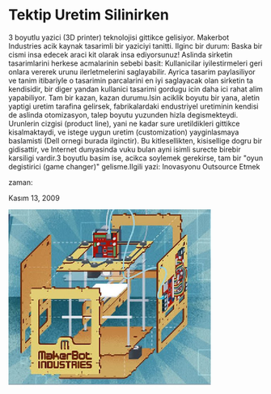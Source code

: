 # Tektip Uretim Silinirken
3 boyutlu yazici (3D printer) teknolojisi gittikce gelisiyor. Makerbot Industries acik kaynak tasarimli bir yaziciyi tanitti. Ilginc bir durum: Baska bir cismi insa edecek araci kit olarak insa ediyorsunuz! Aslinda sirketin tasarimlarini herkese acmalarinin sebebi basit: Kullanicilar iyilestirmeleri geri onlara vererek urunu ilerletmelerini saglayabilir. Ayrica tasarim paylasiliyor ve tanim itibariyle o tasarimin parcalarini en iyi saglayacak olan sirketin ta kendisidir, bir diger yandan kullanici tasarimi gordugu icin daha ici rahat alim yapabiliyor. Tam bir kazan, kazan durumu.Isin aciklik boyutu bir yana, aletin yaptigi uretim tarafina gelirsek, fabrikalardaki endustriyel uretiminin kendisi de aslinda otomizasyon, talep boyutu yuzunden hizla degismekteydi. Urunlerin cizgisi (product line), yani ne kadar sure uretildikleri gittikce kisalmaktaydi, ve istege uygun uretim (customization) yayginlasmaya baslamisti (Dell ornegi burada ilginctir). Bu kitlesellikten, kisisellige dogru bir gidisattir, ve Internet dunyasinda vuku bulan ayni isimli surecte birebir karsiligi vardir.3 boyutlu basim ise, acikca soylemek gerekirse, tam bir "oyun degistirici (game changer)" gelisme.Ilgili yazi: Inovasyonu Outsource Etmek 







zaman:

Kasım 13, 2009










![](makerbot.jpg)
